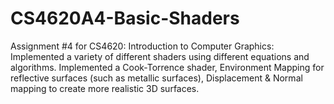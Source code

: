 # CS4620A4-Basic-Shaders
Assignment #4 for CS4620: Introduction to Computer Graphics: Implemented a variety of different shaders using different equations and algorithms. Implemented a Cook-Torrence shader, Environment Mapping for reflective surfaces (such as metallic surfaces), Displacement &amp; Normal mapping to create more realistic 3D surfaces. 
